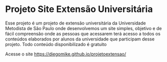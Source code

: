 # Projeto Site Extensão Universitária

Esse projeto é um projeto de extensão universitária da Universidade Metodista de São Paulo onde desenvolvemos um site simples, objetivo e de fácil compreensão
onde as pessoas que acessarem terá acesso a todos os conteúdos elaborados por alunos da universidade que participam desse projeto.
Todo conteúdo disponibilizado é gratuito 

Acesse o site https://diegomike.github.io/projetoextensao/
